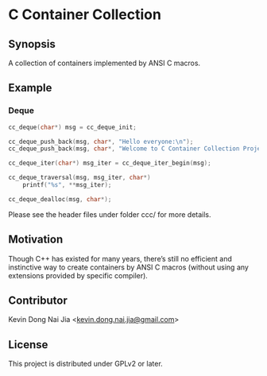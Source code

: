 # C Container Collection

## Synopsis

A collection of containers implemented by ANSI C macros.

## Example

### Deque

```C
cc_deque(char*) msg = cc_deque_init;

cc_deque_push_back(msg, char*, "Hello everyone:\n");
cc_deque_push_back(msg, char*, "Welcome to C Container Collection Project!\n");

cc_deque_iter(char*) msg_iter = cc_deque_iter_begin(msg);

cc_deque_traversal(msg, msg_iter, char*)
    printf("%s", **msg_iter);

cc_deque_dealloc(msg, char*);
```

Please see the header files under folder ccc/ for more details.

## Motivation

Though C++ has existed for many years, there’s still no efficient and instinctive way to create containers by ANSI C macros (without using any extensions provided by specific compiler).

## Contributor

Kevin Dong Nai Jia <<kevin.dong.nai.jia@gmail.com>>

## License

This project is distributed under GPLv2 or later.
